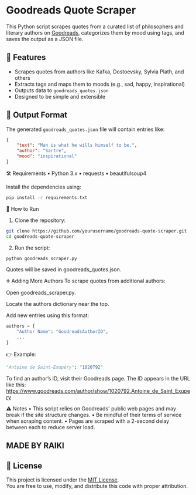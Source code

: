 # Goodreads Quote Scraper

This Python script scrapes quotes from a curated list of philosophers and literary authors on [Goodreads](https://www.goodreads.com), categorizes them by mood using tags, and saves the output as a JSON file.

## 📌 Features

- Scrapes quotes from authors like Kafka, Dostoevsky, Sylvia Plath, and others
- Extracts tags and maps them to moods (e.g., sad, happy, inspirational)
- Outputs data to `goodreads_quotes.json`
- Designed to be simple and extensible

## 📂 Output Format

The generated `goodreads_quotes.json` file will contain entries like:

```json
{
    "text": "Man is what he wills himself to be.",
    "author": "Sartre",
    "mood": "inspirational"
}
```
🛠️ Requirements
• Python 3.x
• requests
• beautifulsoup4

Install the dependencies using:
```bash
pip install -r requirements.txt
```
🚀 How to Run
1. Clone the repository:
```bash
git clone https://github.com/yourusername/goodreads-quote-scraper.git
cd goodreads-quote-scraper
```
2. Run the script:
```bash
python goodreads_scraper.py
```
Quotes will be saved in goodreads_quotes.json.

➕ Adding More Authors
To scrape quotes from additional authors:

Open goodreads_scraper.py.

Locate the authors dictionary near the top.

Add new entries using this format:
```python
authors = {
    "Author Name": "GoodreadsAuthorID",
    ...
}
```
👉 Example:
```python
"Antoine de Saint-Exupéry": "1020792"
```
To find an author’s ID, visit their Goodreads page. The ID appears in the URL like this:
https://www.goodreads.com/author/show/1020792.Antoine_de_Saint_Exupery

⚠️ Notes
• This script relies on Goodreads' public web pages and may break if the site structure changes.
• Be mindful of their terms of service when scraping content.
• Pages are scraped with a 2-second delay between each to reduce server load.

MADE BY RAIKI
---

## 📄 License

This project is licensed under the [MIT License](LICENSE).  
You are free to use, modify, and distribute this code with proper attribution.
